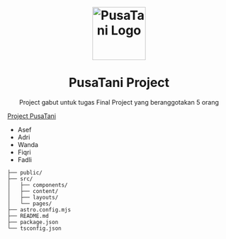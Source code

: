 
<h1 align="center">
<br>
  <img src="http://pusatani.masuk.web.id/images/toko/1668981979.png" alt="PusaTani Logo" width="120">
<br>
<br>
PusaTani Project
</h1>

<p align="center">Project gabut untuk tugas Final Project yang beranggotakan 5 orang</p>
<a href='http://pusatani.my.id/' target='_blank'>Project PusaTani<a/>
<ul>
  <li>Asef</li>
  <li>Adri</li>
  <li>Wanda</li>
  <li>Fiqri</li>
  <li>Fadli</li>
</ul> 
  
```
├── public/
├── src/
│   ├── components/
│   ├── content/
│   ├── layouts/
│   └── pages/
├── astro.config.mjs
├── README.md
├── package.json
└── tsconfig.json
```


